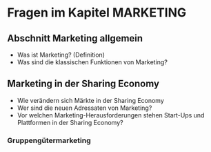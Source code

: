 # Fragen im Kapitel MARKETING

## Abschnitt Marketing allgemein

- Was ist Marketing? (Definition)
- Was sind die klassischen Funktionen von Marketing?

## Marketing in der Sharing Economy

- Wie verändern sich Märkte in der Sharing Economy
- Wer sind die neuen Adressaten von Marketing?
- Vor welchen Marketing-Herausforderungen stehen Start-Ups und Plattformen in der Sharing Economy?

### Gruppengütermarketing

